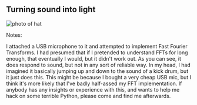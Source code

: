 ## Turning sound into light

![photo of hat](/emf-2024/photos/dazzler.jpg)

Notes:

I attached a USB microphone to it and attempted to implement Fast Fourier Transforms. I had presumed that if I pretended to understand FFTs for long enough, that eventually I would, but it didn't work out. As you can see, it does respond to sound, but not in any sort of reliable way. In my head, I had imagined it basically jumping up and down to the sound of a kick drum, but it just does this. This might be because I bought a very cheap USB mic, but I think it's more likely that I've badly half-assed my FFT implementation. If anybody has any insights or experience with this, and wants to help me hack on some terrible Python, please come and find me afterwards.
